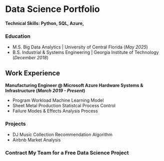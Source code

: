 
# Data Science Portfolio 

#### Technical Skills: Python, SQL, Azure, 

### Education
- M.S. Big Data Analytics | University of Central Florida (_May 2025_)
- B.S. Industrial & Systems Engineering | Georgia Institute of Technology (_December 2018_)

## Work Experience
**Manufacturing Engineer @ Microsoft Azure Hardware Systems & Infrastructure (_March 2019 - Present_)**
- Program Workload Machine Learning Model 
- Sheet Metal Production Statistcal Process Control  
- Failure Modes & Effects Analysis Process


### Projects
- DJ Music Collection Recommendation Algorithm 
- Airbnb Market Analysis

### Contract My Team for a **Free** Data Science Project 
